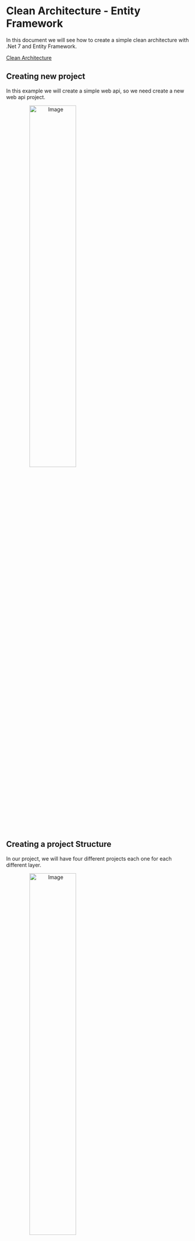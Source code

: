 


# Clean Architecture - Entity Framework

In this document we will see how to create a simple clean architecture with .Net 7 and Entity Framework.

[Clean Architecture ](https://blog.cleancoder.com/uncle-bob/2012/08/13/the-clean-architecture.html)


## Creating new project

In this example we will create a simple web api, so we need create a new web api project.

<img  src="https://user-images.githubusercontent.com/26638073/226075493-747bc1ec-5e00-465b-be15-e11b9c221154.png"  alt="Image"  width="50%" style="text-align: center;">


## Creating a project Structure

In our project, we will have four different projects each one for each different layer.

<img  src="https://user-images.githubusercontent.com/26638073/226077222-5cd3bfd9-ba08-4e54-b084-4b05b1c17a45.png"  alt="Image"  width="50%" style="text-align: center;">

<img  src="https://user-images.githubusercontent.com/26638073/226077333-149c1e89-d841-4c6f-96a3-8982fcf12a40.png"  alt="Image"  width="50%" style="text-align: center;">


### Controller
The Controller layer is the conductor of operations for a request. It controls the transaction scope and manages the session-related information for the request. The controller receives the requests and calls the functions that are responsible for the business rules and returns a response.

This Layer already have created when we created a web API project.


### Service
The Service layer is responsible to have all business rules, it is enabled to comunicate with all other layers


### Domain
The Domain layer is responsible to have all models for the project, it is the way to convert the DTOs from the controller and Database to use in the service layer


### Repository
The Repository layer is responsible to communicate the application to the database, this layer is accessible only in the Service layer.


# MySql

123

mysql Context : https://www.nuget.org/packages/Pomelo.EntityFrameworkCore.MySql

EF Core get started : https://learn.microsoft.com/en-us/aspnet/core/data/ef-rp/intro?view=aspnetcore-7.0&tabs=visual-studio

add .gitgnore

```csharp
dotnet new gitignore
```

create a connection string on file `appsettings.json`

```json
"ConnectionStrings": {
    "Context": "Server=root@localhost:3306;Database=dotnet7overview;Uid=root;Pwd=123123;"
}
```

get the connectionString on program.cs

```csharp
var connectionString = builder.Configuration.GetConnectionString("Context");
```

create a Context

```csharp
using Microsoft.EntityFrameworkCore;

namespace Controller.Repository
{
    public class Context : DbContext
    {
        public Context(DbContextOptions<Context> options) : base(options) { }

        public DbSet<User> Users { get; set; }

        protected override void OnModelCreating(ModelBuilder modelBuilder)
        {
            modelBuilder.Entity<User>().ToTable("User");
        }
    }

    public class User
    {
        public string Id { get; set; }
        public string Name { get; set; }
    }
}
```

set a mysql server version on program.cs

```csharp
var serverVersion = new MySqlServerVersion(new Version(8, 0, 29));
```

add the context on program.cs


![image](https://user-images.githubusercontent.com/26638073/226075493-747bc1ec-5e00-465b-be15-e11b9c221154.png)
![image](https://user-images.githubusercontent.com/26638073/226077222-5cd3bfd9-ba08-4e54-b084-4b05b1c17a45.png)
![image](https://user-images.githubusercontent.com/26638073/226077333-149c1e89-d841-4c6f-96a3-8982fcf12a40.png)
